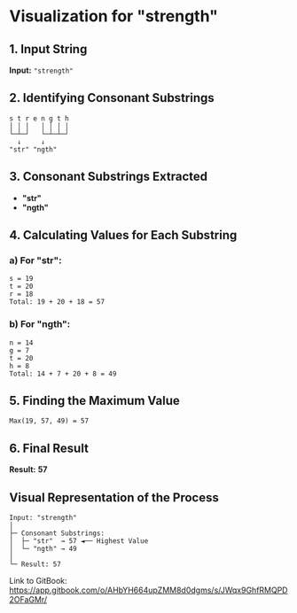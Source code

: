 # Visualization for "strength"

## 1. Input String
**Input:** `"strength"`

## 2. Identifying Consonant Substrings
```
s t r e n g t h
│ │ │  	│ │ │ │
└─┴─┘ 	└─┴─┴─┘
  ↓     ↓
"str" "ngth"
```

## 3. Consonant Substrings Extracted
- **"str"**
- **"ngth"**

## 4. Calculating Values for Each Substring


### a) For "str":
```
s = 19
t = 20
r = 18
Total: 19 + 20 + 18 = 57
```

### b) For "ngth":
```
n = 14
g = 7
t = 20
h = 8
Total: 14 + 7 + 20 + 8 = 49
```

## 5. Finding the Maximum Value
```
Max(19, 57, 49) = 57
```

## 6. Final Result
**Result:** **57**

## Visual Representation of the Process
```
Input: "strength"
│
├─ Consonant Substrings:
│  ├─ "str"  → 57 ◄── Highest Value
│  └─ "ngth" → 49
│
└─ Result: 57
```

Link to GitBook: https://app.gitbook.com/o/AHbYH664upZMM8d0dgms/s/JWqx9GhfRMQPD2OFaGMr/
